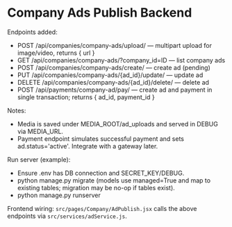 # Company Ads Publish Backend

Endpoints added:

- POST /api/companies/company-ads/upload/ — multipart upload for image/video, returns { url }
- GET /api/companies/company-ads/?company_id=ID — list company ads
- POST /api/companies/company-ads/create/ — create ad (pending)
- PUT /api/companies/company-ads/{ad_id}/update/ — update ad
- DELETE /api/companies/company-ads/{ad_id}/delete/ — delete ad
- POST /api/payments/company-ad/pay/ — create ad and payment in single transaction; returns { ad_id, payment_id }

Notes:

- Media is saved under MEDIA_ROOT/ad_uploads and served in DEBUG via MEDIA_URL.
- Payment endpoint simulates successful payment and sets ad.status='active'. Integrate with a gateway later.

Run server (example):

- Ensure .env has DB connection and SECRET_KEY/DEBUG.
- python manage.py migrate (models use managed=True and map to existing tables; migration may be no-op if tables exist).
- python manage.py runserver

Frontend wiring: `src/pages/Company/AdPublish.jsx` calls the above endpoints via `src/services/adService.js`.
